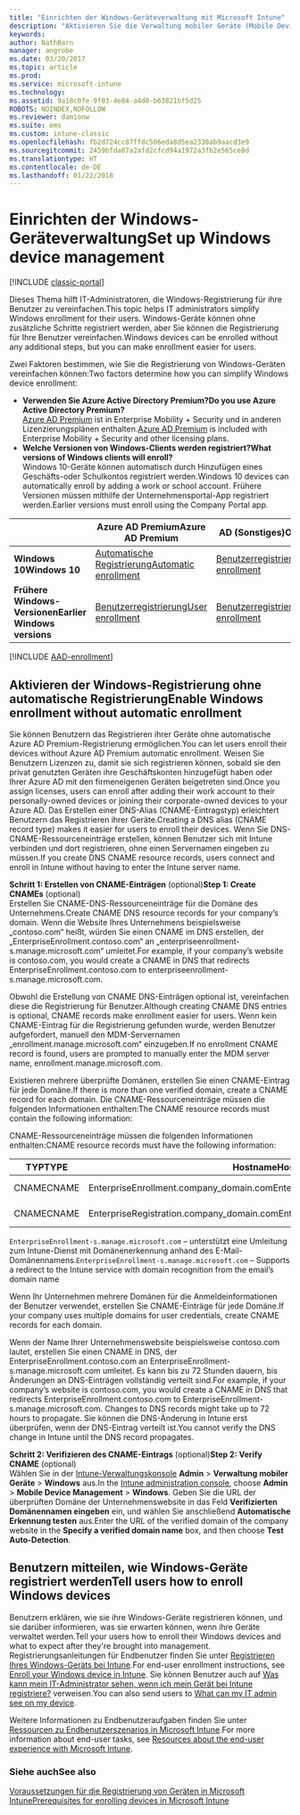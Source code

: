 ```yaml
---
title: "Einrichten der Windows-Geräteverwaltung mit Microsoft Intune"
description: "Aktivieren Sie die Verwaltung mobiler Geräte (Mobile Device Management, MDM) für Windows-Geräte mit Microsoft Intune."
keywords: 
author: NathBarn
manager: angrobe
ms.date: 03/20/2017
ms.topic: article
ms.prod: 
ms.service: microsoft-intune
ms.technology: 
ms.assetid: 9a18c0fe-9f03-4e84-a4d0-b63821bf5d25
ROBOTS: NOINDEX,NOFOLLOW
ms.reviewer: damionw
ms.suite: ems
ms.custom: intune-classic
ms.openlocfilehash: fb2d724cc87ffdc506eda8d5ea2330ab9aacd3e9
ms.sourcegitcommit: 2459bfda07a2afd2cfcd94a1972a3fb2e565ce8d
ms.translationtype: HT
ms.contentlocale: de-DE
ms.lasthandoff: 01/22/2018
---
```

# <a name="set-up-windows-device-management"></a><span data-ttu-id="9a885-103">Einrichten der Windows-Geräteverwaltung</span><span class="sxs-lookup"><span data-stu-id="9a885-103">Set up Windows device management</span></span>

[!INCLUDE [classic-portal](../includes/classic-portal.md)]

<span data-ttu-id="9a885-104">Dieses Thema hilft IT-Administratoren, die Windows-Registrierung für ihre Benutzer zu vereinfachen.</span><span class="sxs-lookup"><span data-stu-id="9a885-104">This topic helps IT administrators simplify Windows enrollment for their users.</span></span>  <span data-ttu-id="9a885-105">Windows-Geräte können ohne zusätzliche Schritte registriert werden, aber Sie können die Registrierung für Ihre Benutzer vereinfachen.</span><span class="sxs-lookup"><span data-stu-id="9a885-105">Windows devices can be enrolled without any additional steps, but you can make enrollment easier for users.</span></span>

<span data-ttu-id="9a885-106">Zwei Faktoren bestimmen, wie Sie die Registrierung von Windows-Geräten vereinfachen können:</span><span class="sxs-lookup"><span data-stu-id="9a885-106">Two factors determine how you can simplify Windows device enrollment:</span></span>
- <span data-ttu-id="9a885-107">**Verwenden Sie Azure Active Directory Premium?**</span><span class="sxs-lookup"><span data-stu-id="9a885-107">**Do you use Azure Active Directory Premium?**</span></span> <br><span data-ttu-id="9a885-108">[Azure AD Premium](https://docs.microsoft.com/azure/active-directory/active-directory-get-started-premium) ist in Enterprise Mobility + Security und in anderen Lizenzierungsplänen enthalten.</span><span class="sxs-lookup"><span data-stu-id="9a885-108">[Azure AD Premium](https://docs.microsoft.com/azure/active-directory/active-directory-get-started-premium) is included with Enterprise Mobility + Security and other licensing plans.</span></span>
- <span data-ttu-id="9a885-109">**Welche Versionen von Windows-Clients werden registriert?**</span><span class="sxs-lookup"><span data-stu-id="9a885-109">**What versions of Windows clients will enroll?**</span></span> <br><span data-ttu-id="9a885-110">Windows 10-Geräte können automatisch durch Hinzufügen eines Geschäfts-oder Schulkontos registriert werden.</span><span class="sxs-lookup"><span data-stu-id="9a885-110">Windows 10 devices can automatically enroll by adding a work or school account.</span></span> <span data-ttu-id="9a885-111">Frühere Versionen müssen mithilfe der Unternehmensportal-App registriert werden.</span><span class="sxs-lookup"><span data-stu-id="9a885-111">Earlier versions must enroll using the Company Portal app.</span></span>

||<span data-ttu-id="9a885-112">**Azure AD Premium**</span><span class="sxs-lookup"><span data-stu-id="9a885-112">**Azure AD Premium**</span></span>|<span data-ttu-id="9a885-113">**AD (Sonstiges)**</span><span class="sxs-lookup"><span data-stu-id="9a885-113">**Other AD**</span></span>|
|----------|---------------|---------------|  
|<span data-ttu-id="9a885-114">**Windows 10**</span><span class="sxs-lookup"><span data-stu-id="9a885-114">**Windows 10**</span></span>|[<span data-ttu-id="9a885-115">Automatische Registrierung</span><span class="sxs-lookup"><span data-stu-id="9a885-115">Automatic enrollment</span></span>](#enable-windows-10-automatic-enrollment) |[<span data-ttu-id="9a885-116">Benutzerregistrierung</span><span class="sxs-lookup"><span data-stu-id="9a885-116">User enrollment</span></span>](#enable-windows-enrollment-without-automatic-enrollment)|
|<span data-ttu-id="9a885-117">**Frühere Windows-Versionen**</span><span class="sxs-lookup"><span data-stu-id="9a885-117">**Earlier Windows versions**</span></span>|[<span data-ttu-id="9a885-118">Benutzerregistrierung</span><span class="sxs-lookup"><span data-stu-id="9a885-118">User enrollment</span></span>](#enable-windows-enrollment-without-automatic-enrollment)|[<span data-ttu-id="9a885-119">Benutzerregistrierung</span><span class="sxs-lookup"><span data-stu-id="9a885-119">User enrollment</span></span>](#enable-windows-enrollment-without-automatic-enrollment)|

[!INCLUDE [AAD-enrollment](../includes/win10-automatic-enrollment-aad.md)]

## <a name="enable-windows-enrollment-without-automatic-enrollment"></a><span data-ttu-id="9a885-120">Aktivieren der Windows-Registrierung ohne automatische Registrierung</span><span class="sxs-lookup"><span data-stu-id="9a885-120">Enable Windows enrollment without automatic enrollment</span></span>
<span data-ttu-id="9a885-121">Sie können Benutzern das Registrieren ihrer Geräte ohne automatische Azure AD Premium-Registrierung ermöglichen.</span><span class="sxs-lookup"><span data-stu-id="9a885-121">You can let users enroll their devices without Azure AD Premium automatic enrollment.</span></span> <span data-ttu-id="9a885-122">Weisen Sie Benutzern Lizenzen zu, damit sie sich registrieren können, sobald sie den privat genutzten Geräten ihre Geschäftskonten hinzugefügt haben oder Ihrer Azure AD mit den firmeneigenen Geräten beigetreten sind.</span><span class="sxs-lookup"><span data-stu-id="9a885-122">Once you assign licenses, users can enroll after adding their work account to their personally-owned devices or joining their corporate-owned devices to your Azure AD.</span></span> <span data-ttu-id="9a885-123">Das Erstellen einer DNS-Alias (CNAME-Eintragstyp) erleichtert Benutzern das Registrieren ihrer Geräte.</span><span class="sxs-lookup"><span data-stu-id="9a885-123">Creating a DNS alias (CNAME record type) makes it easier for users to enroll their devices.</span></span> <span data-ttu-id="9a885-124">Wenn Sie DNS-CNAME-Ressourceneinträge erstellen, können Benutzer sich mit Intune verbinden und dort registrieren, ohne einen Servernamen eingeben zu müssen.</span><span class="sxs-lookup"><span data-stu-id="9a885-124">If you create DNS CNAME resource records, users connect and enroll in Intune without having to enter the Intune server name.</span></span>

<span data-ttu-id="9a885-125">**Schritt 1: Erstellen von CNAME-Einträgen** (optional)</span><span class="sxs-lookup"><span data-stu-id="9a885-125">**Step 1: Create CNAMEs** (optional)</span></span><br>
<span data-ttu-id="9a885-126">Erstellen Sie CNAME-DNS-Ressourceneinträge für die Domäne des Unternehmens.</span><span class="sxs-lookup"><span data-stu-id="9a885-126">Create CNAME DNS resource records for your company’s domain.</span></span> <span data-ttu-id="9a885-127">Wenn die Website Ihres Unternehmens beispielsweise „contoso.com“ heißt, würden Sie einen CNAME im DNS erstellen, der „EnterpriseEnrollment.contoso.com“ an „enterpriseenrollment-s.manage.microsoft.com“ umleitet.</span><span class="sxs-lookup"><span data-stu-id="9a885-127">For example, if your company’s website is contoso.com, you would create a CNAME in DNS that redirects EnterpriseEnrollment.contoso.com to enterpriseenrollment-s.manage.microsoft.com.</span></span>

<span data-ttu-id="9a885-128">Obwohl die Erstellung von CNAME DNS-Einträgen optional ist, vereinfachen diese die Registrierung für Benutzer.</span><span class="sxs-lookup"><span data-stu-id="9a885-128">Although creating CNAME DNS entries is optional, CNAME records make enrollment easier for users.</span></span> <span data-ttu-id="9a885-129">Wenn kein CNAME-Eintrag für die Registrierung gefunden wurde, werden Benutzer aufgefordert, manuell den MDM-Servernamen „enrollment.manage.microsoft.com“ einzugeben.</span><span class="sxs-lookup"><span data-stu-id="9a885-129">If no enrollment CNAME record is found, users are prompted to manually enter the MDM server name, enrollment.manage.microsoft.com.</span></span>

<span data-ttu-id="9a885-130">Existieren mehrere überprüfte Domänen, erstellen Sie einen CNAME-Eintrag für jede Domäne.</span><span class="sxs-lookup"><span data-stu-id="9a885-130">If there is more than one verified domain, create a CNAME record for each domain.</span></span> <span data-ttu-id="9a885-131">Die CNAME-Ressourceneinträge müssen die folgenden Informationen enthalten:</span><span class="sxs-lookup"><span data-stu-id="9a885-131">The CNAME resource records must contain the following information:</span></span>

<span data-ttu-id="9a885-132">CNAME-Ressourceneinträge müssen die folgenden Informationen enthalten:</span><span class="sxs-lookup"><span data-stu-id="9a885-132">CNAME resource records must have the following information:</span></span>

|<span data-ttu-id="9a885-133">TYP</span><span class="sxs-lookup"><span data-stu-id="9a885-133">TYPE</span></span>|<span data-ttu-id="9a885-134">Hostname</span><span class="sxs-lookup"><span data-stu-id="9a885-134">Host name</span></span>|<span data-ttu-id="9a885-135">Verweist auf</span><span class="sxs-lookup"><span data-stu-id="9a885-135">Points to</span></span>|<span data-ttu-id="9a885-136">TTL</span><span class="sxs-lookup"><span data-stu-id="9a885-136">TTL</span></span>|
|--------|-------------|-------------|-------|
|<span data-ttu-id="9a885-137">CNAME</span><span class="sxs-lookup"><span data-stu-id="9a885-137">CNAME</span></span>|<span data-ttu-id="9a885-138">EnterpriseEnrollment.company_domain.com</span><span class="sxs-lookup"><span data-stu-id="9a885-138">EnterpriseEnrollment.company_domain.com</span></span>|<span data-ttu-id="9a885-139">EnterpriseEnrollment-s.manage.microsoft.com</span><span class="sxs-lookup"><span data-stu-id="9a885-139">EnterpriseEnrollment-s.manage.microsoft.com</span></span> |<span data-ttu-id="9a885-140">1 Stunde</span><span class="sxs-lookup"><span data-stu-id="9a885-140">1 Hour</span></span>|
|<span data-ttu-id="9a885-141">CNAME</span><span class="sxs-lookup"><span data-stu-id="9a885-141">CNAME</span></span>|<span data-ttu-id="9a885-142">EnterpriseRegistration.company_domain.com</span><span class="sxs-lookup"><span data-stu-id="9a885-142">EnterpriseRegistration.company_domain.com</span></span>|<span data-ttu-id="9a885-143">EnterpriseRegistration.windows.net</span><span class="sxs-lookup"><span data-stu-id="9a885-143">EnterpriseRegistration.windows.net</span></span>|<span data-ttu-id="9a885-144">1 Stunde</span><span class="sxs-lookup"><span data-stu-id="9a885-144">1 Hour</span></span>|

<span data-ttu-id="9a885-145">`EnterpriseEnrollment-s.manage.microsoft.com` – unterstützt eine Umleitung zum Intune-Dienst mit Domänenerkennung anhand des E-Mail-Domänennamens.</span><span class="sxs-lookup"><span data-stu-id="9a885-145">`EnterpriseEnrollment-s.manage.microsoft.com` – Supports a redirect to the Intune service with domain recognition from the email’s domain name</span></span>

<span data-ttu-id="9a885-146">Wenn Ihr Unternehmen mehrere Domänen für die Anmeldeinformationen der Benutzer verwendet, erstellen Sie CNAME-Einträge für jede Domäne.</span><span class="sxs-lookup"><span data-stu-id="9a885-146">If your company uses multiple domains for user credentials, create CNAME records for each domain.</span></span>

<span data-ttu-id="9a885-147">Wenn der Name Ihrer Unternehmenswebsite beispielsweise contoso.com lautet, erstellen Sie einen CNAME in DNS, der EnterpriseEnrollment.contoso.com an EnterpriseEnrollment-s.manage.microsoft.com umleitet. Es kann bis zu 72 Stunden dauern, bis Änderungen an DNS-Einträgen vollständig verteilt sind.</span><span class="sxs-lookup"><span data-stu-id="9a885-147">For example, if your company’s website is contoso.com, you would create a CNAME in DNS that redirects EnterpriseEnrollment.contoso.com to EnterpriseEnrollment-s.manage.microsoft.com. Changes to DNS records might take up to 72 hours to propagate.</span></span> <span data-ttu-id="9a885-148">Sie können die DNS-Änderung in Intune erst überprüfen, wenn der DNS-Eintrag verteilt ist.</span><span class="sxs-lookup"><span data-stu-id="9a885-148">You cannot verify the DNS change in Intune until the DNS record propagates.</span></span>

<span data-ttu-id="9a885-149">**Schritt 2: Verifizieren des CNAME-Eintrags** (optional)</span><span class="sxs-lookup"><span data-stu-id="9a885-149">**Step 2: Verify CNAME** (optional)</span></span><br>
<span data-ttu-id="9a885-150">Wählen Sie in der [Intune-Verwaltungskonsole](https://manage.microsoft.com) **Admin** &gt; **Verwaltung mobiler Geräte** &gt; **Windows** aus.</span><span class="sxs-lookup"><span data-stu-id="9a885-150">In the [Intune administration console](https://manage.microsoft.com), choose **Admin** &gt; **Mobile Device Management** &gt; **Windows**.</span></span> <span data-ttu-id="9a885-151">Geben Sie die URL der überprüften Domäne der Unternehmenswebsite in das Feld **Verifizierten Domänennamen eingeben** ein, und wählen Sie anschließend **Automatische Erkennung testen** aus.</span><span class="sxs-lookup"><span data-stu-id="9a885-151">Enter the URL of the verified domain of the company website in the **Specify a verified domain name** box, and then choose **Test Auto-Detection**.</span></span>

## <a name="tell-users-how-to-enroll-windows-devices"></a><span data-ttu-id="9a885-152">Benutzern mitteilen, wie Windows-Geräte registriert werden</span><span class="sxs-lookup"><span data-stu-id="9a885-152">Tell users how to enroll Windows devices</span></span>
<span data-ttu-id="9a885-153">Benutzern erklären, wie sie ihre Windows-Geräte registrieren können, und sie darüber informieren, was sie erwarten können, wenn ihre Geräte verwaltet werden.</span><span class="sxs-lookup"><span data-stu-id="9a885-153">Tell your users how to enroll their Windows devices and what to expect after they're brought into management.</span></span>
<span data-ttu-id="9a885-154">Registrierungsanleitungen für Endbenutzer finden Sie unter [Registrieren Ihres Windows-Geräts bei Intune](https://docs.microsoft.com/intune-user-help/enroll-your-device-in-intune-windows).</span><span class="sxs-lookup"><span data-stu-id="9a885-154">For end-user enrollment instructions, see [Enroll your Windows device in Intune](https://docs.microsoft.com/intune-user-help/enroll-your-device-in-intune-windows).</span></span> <span data-ttu-id="9a885-155">Sie können Benutzer auch auf [Was kann mein IT-Administrator sehen, wenn ich mein Gerät bei Intune registriere?](https://docs.microsoft.com/intune-user-help/what-can-your-it-administrator-see-when-you-enroll-your-device-in-intune-windows) verweisen.</span><span class="sxs-lookup"><span data-stu-id="9a885-155">You can also send users to [What can my IT admin see on my device](https://docs.microsoft.com/intune-user-help/what-can-your-it-administrator-see-when-you-enroll-your-device-in-intune-windows).</span></span>

<span data-ttu-id="9a885-156">Weitere Informationen zu Endbenutzeraufgaben finden Sie unter [Ressourcen zu Endbenutzerszenarios in Microsoft Intune](/intune/end-user-educate).</span><span class="sxs-lookup"><span data-stu-id="9a885-156">For more information about end-user tasks, see [Resources about the end-user experience with Microsoft Intune](/intune/end-user-educate).</span></span>

### <a name="see-also"></a><span data-ttu-id="9a885-157">Siehe auch</span><span class="sxs-lookup"><span data-stu-id="9a885-157">See also</span></span>
[<span data-ttu-id="9a885-158">Voraussetzungen für die Registrierung von Geräten in Microsoft Intune</span><span class="sxs-lookup"><span data-stu-id="9a885-158">Prerequisites for enrolling devices in Microsoft Intune</span></span>](prerequisites-for-enrollment.md)
